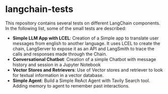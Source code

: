 # langchain-tests

This repository contains several tests on different LangChain components. In the following list, some of the small tests are described:

- **Simple LLM App with LCEL**: Creation of a Simple app to translate user messages from english to another language. It uses LCEL to create the chain, LangServer to expose it as an API and LangSmith to trace the calls and responses made through the Chain. 
- **Conversational Chatbot**: Creation of a simple Chatbot with message history and session in a Jupyter Notebook
- **Vector Stores and Retrievers**: Use of Vector stores and retriever to look for textual information in a vector database.
- **Simple Agent**: Build a Simple ReAct Agent with Tavily Search tool. Adding memory to agent to remember past interactions.